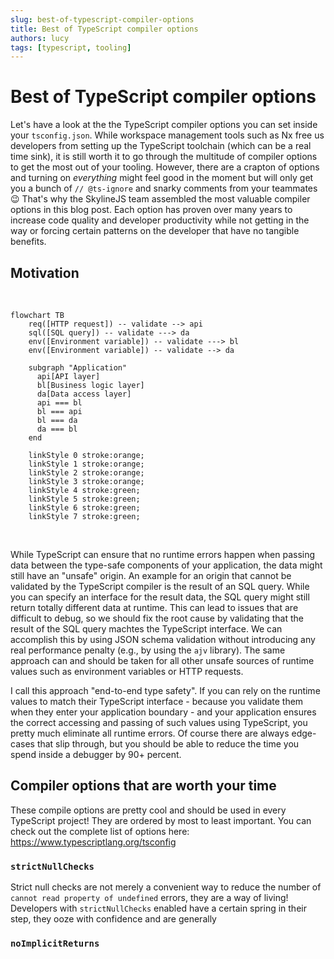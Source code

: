 ```yaml
---
slug: best-of-typescript-compiler-options
title: Best of TypeScript compiler options
authors: lucy
tags: [typescript, tooling]
---
```


# Best of TypeScript compiler options

Let's have a look at the the TypeScript compiler options you can set inside your `tsconfig.json`. While workspace management tools such as Nx free us developers from setting up the TypeScript toolchain (which can be a real time sink), it is still worth it to go through the multitude of compiler options to get the most out of your tooling. However, there are a crapton of options and turning on _everything_ might feel good in the moment but will only get you a bunch of `// @ts-ignore` and snarky comments from your teammates :wink: That's why the SkylineJS team assembled the most valuable compiler options in this blog post. Each option has proven over many years to increase code quality and developer productivity while not getting in the way or forcing certain patterns on the developer that have no tangible benefits.

## Motivation

<br />

```mermaid
flowchart TB
    req([HTTP request]) -- validate --> api
    sql([SQL query]) -- validate ---> da
    env([Environment variable]) -- validate ---> bl
    env([Environment variable]) -- validate --> da

    subgraph "Application"
      api[API layer]
      bl[Business logic layer]
      da[Data access layer]
      api === bl
      bl === api
      bl === da
      da === bl
    end

    linkStyle 0 stroke:orange;
    linkStyle 1 stroke:orange;
    linkStyle 2 stroke:orange;
    linkStyle 3 stroke:orange;
    linkStyle 4 stroke:green;
    linkStyle 5 stroke:green;
    linkStyle 6 stroke:green;
    linkStyle 7 stroke:green;
```

<br />

While TypeScript can ensure that no runtime errors happen when passing data between the type-safe components of your application, the data might still have an "unsafe" origin. An example for an origin that cannot be validated by the TypeScript compiler is the result of an SQL query. While you can specify an interface for the result data, the SQL query might still return totally different data at runtime. This can lead to issues that are difficult to debug, so we should fix the root cause by validating that the result of the SQL query machtes the TypeScript interface. We can accomplish this by using JSON schema validation without introducing any real performance penalty (e.g., by using the `ajv` library). The same approach can and should be taken for all other unsafe sources of runtime values such as environment variables or HTTP requests.

I call this approach "end-to-end type safety". If you can rely on the runtime values to match their TypeScript interface - because you validate them when they enter your application boundary - and your application ensures the correct accessing and passing of such values using TypeScript, you pretty much eliminate all runtime errors. Of course there are always edge-cases that slip through, but you should be able to reduce the time you spend inside a debugger by 90+ percent.

## Compiler options that are worth your time

These compile options are pretty cool and should be used in every TypeScript project! They are ordered by most to least important. You can check out the complete list of options here: https://www.typescriptlang.org/tsconfig

### `strictNullChecks`

Strict null checks are not merely a convenient way to reduce the number of `cannot read property of undefined` errors, they are a way of living!<!-- walking through life --> Developers with `strictNullChecks` enabled have a certain spring in their step, they ooze with confidence and are generally

### `noImplicitReturns`
